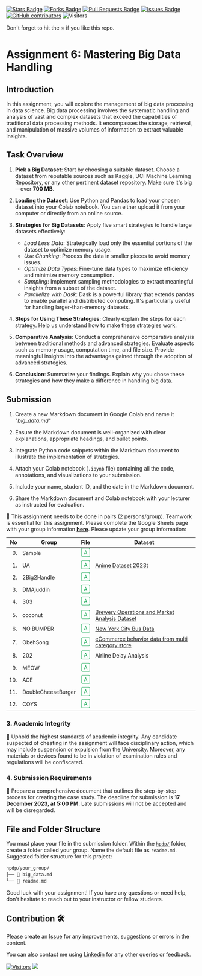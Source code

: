 <a href="https://github.com/drshahizan/Python-big-data/stargazers"><img src="https://img.shields.io/github/stars/drshahizan/Python-big-data" alt="Stars Badge"/></a>
<a href="https://github.com/drshahizan/Python-big-data/network/members"><img src="https://img.shields.io/github/forks/drshahizan/Python-big-data" alt="Forks Badge"/></a>
<a href="https://github.com/drshahizan/Python-big-data/pulls"><img src="https://img.shields.io/github/issues-pr/drshahizan/Python-big-data" alt="Pull Requests Badge"/></a>
<a href="https://github.com/drshahizan/Python-big-data/issues"><img src="https://img.shields.io/github/issues/drshahizan/Python-big-data" alt="Issues Badge"/></a>
<a href="https://github.com/drshahizan/Python-big-data/graphs/contributors"><img alt="GitHub contributors" src="https://img.shields.io/github/contributors/drshahizan/Python-big-data?color=2b9348"></a>
![Visitors](https://api.visitorbadge.io/api/visitors?path=https%3A%2F%2Fgithub.com%2Fdrshahizan%2FPython-big-data&labelColor=%23d9e3f0&countColor=%23697689&style=flat)

Don't forget to hit the :star: if you like this repo.

# Assignment 6: Mastering Big Data Handling

## Introduction
In this assignment, you will explore the management of big data processing in data science. Big data processing involves the systematic handling and analysis of vast and complex datasets that exceed the capabilities of traditional data processing methods. It encompasses the storage, retrieval, and manipulation of massive volumes of information to extract valuable insights.

## Task Overview
1. **Pick a Big Dataset**: Start by choosing a suitable dataset. Choose a dataset from reputable sources such as Kaggle, UCI Machine Learning Repository, or any other pertinent dataset repository. Make sure it's big—over **700 MB**.

2. **Loading the Dataset**: Use Python and Pandas to load your chosen dataset into your Colab notebook. You can either upload it from your computer or directly from an online source.

3. **Strategies for Big Datasets**: Apply five smart strategies to handle large datasets effectively:
   - *Load Less Data*: Strategically load only the essential portions of the dataset to optimize memory usage.
   - *Use Chunking*: Process the data in smaller pieces to avoid memory issues.
   - *Optimize Data Types*: Fine-tune data types to maximize efficiency and minimize memory consumption.
   - *Sampling*: Implement sampling methodologies to extract meaningful insights from a subset of the dataset.
   - *Parallelize with Dask*: Dask is a powerful library that extends pandas to enable parallel and distributed computing. It's particularly useful for handling larger-than-memory datasets.

4. **Steps for Using These Strategies**: Clearly explain the steps for each strategy. Help us understand how to make these strategies work.

5. **Comparative Analysis**: Conduct a comprehensive comparative analysis between traditional methods and advanced strategies. Evaluate aspects such as memory usage, computation time, and file size. Provide meaningful insights into the advantages gained through the adoption of advanced strategies.

6. **Conclusion**: Summarize your findings. Explain why you chose these strategies and how they make a difference in handling big data.

## Submission
1. Create a new Markdown document in Google Colab and name it "*big_data.md*"

2. Ensure the Markdown document is well-organized with clear explanations, appropriate headings, and bullet points.

3. Integrate Python code snippets within the Markdown document to illustrate the implementation of strategies.

4. Attach your Colab notebook (`.ipynb` file) containing all the code, annotations, and visualizations to your submission.

5. Include your name, student ID, and the date in the Markdown document.

6. Share the Markdown document and Colab notebook with your lecturer as instructed for evaluation.

🚀 This assignment needs to be done in pairs (2 persons/group). Teamwork is essential for this assignment. Please complete the Google Sheets page with your group information [**here**](https://docs.google.com/spreadsheets/d/1vLDgDAu2ai9rAOIKUfE1xUfTEvK2ikpXJ_1F-Xqtk_c/edit?pli=1#gid=846848469). Please update your group information:

| No | Group |  File | Dataset | 
| -----: |  ------ | :-----: |  ----- |  
| 0. | Sample  |  <a href="./sample/readme.md" ><img src="../../../images/answer.png" width="24px" height="24px" ></a> | 
| 1. | UA  |  <a href="./sample/readme.md" ><img src="../../../images/answer.png" width="24px" height="24px" ></a> | [Anime Dataset 2023t](https://www.kaggle.com/datasets/dbdmobile/myanimelist-dataset)|
| 2. | 2Big2Handle  |  <a href="./sample/readme.md" ><img src="../../../images/answer.png" width="24px" height="24px" ></a> | 
| 3. | DMAjuddin  |  <a href="./sample/readme.md" ><img src="../../../images/answer.png" width="24px" height="24px" ></a> | 
| 4. | 303  |  <a href="./sample/readme.md" ><img src="../../../images/answer.png" width="24px" height="24px" ></a> | 
| 5. | coconut  |  <a href="./sample/readme.md" ><img src="../../../images/answer.png" width="24px" height="24px" ></a> | [Brewery Operations and Market Analysis Dataset](https://www.kaggle.com/datasets/ankurnapa/brewery-operations-and-market-analysis-dataset)|
| 6. | NO BUMPER  |  <a href="./nobumper/readme.md" ><img src="../../../images/answer.png" width="24px" height="24px" ></a> | [New York City Bus Data](https://www.kaggle.com/datasets/stoney71/new-york-city-transport-statistics) |
| 7. | ObehSong  |  <a href="./sample/readme.md" ><img src="../../../images/answer.png" width="24px" height="24px" ></a> | [eCommerce behavior data from multi category store](https://www.kaggle.com/datasets/mkechinov/ecommerce-behavior-data-from-multi-category-store) |
| 8. | 202  |  <a href="./202/readme.md" ><img src="../../../images/answer.png" width="24px" height="24px" ></a> |  Airline Delay Analysis | 
| 9. | MEOW  |  <a href="./sample/readme.md" ><img src="../../../images/answer.png" width="24px" height="24px" ></a> | 
| 10. | ACE  |  <a href="./sample/readme.md" ><img src="../../../images/answer.png" width="24px" height="24px" ></a> | 
| 11. | DoubleCheeseBurger  |  <a href="./DoubleCheeseBurger/readme.md" ><img src="../../../images/answer.png" width="24px" height="24px" ></a> | 
| 12. | COYS  |  <a href="./COYS/readme.md" ><img src="../../../images/answer.png" width="24px" height="24px" ></a> | 


### 3. Academic Integrity
🚫 Uphold the highest standards of academic integrity. Any candidate suspected of cheating in the assignment will face disciplinary action, which may include suspension or expulsion from the University. Moreover, any materials or devices found to be in violation of examination rules and regulations will be confiscated.

### 4. Submission Requirements
📝 Prepare a comprehensive document that outlines the step-by-step process for creating the case study. 
The deadline for submission is **17 December 2023, at 5:00 PM**. Late submissions will not be accepted and will be disregarded.

## File and Folder Structure 

You must place your file in the submission folder. Within the [`hpdp/`](https://github.com/drshahizan/Python-big-data/edit/main/assignment/ass6/hpdp) folder, create a folder called your group. Name the default file as `readme.md`. Suggested folder structure for this project:

```html
hpdp/your_group/
├── 📄 big_data.md
└── 📄 readme.md

```

Good luck with your assignment! If you have any questions or need help, don't hesitate to reach out to your instructor or fellow students.


## Contribution 🛠️
Please create an [Issue](https://github.com/drshahizan/Python_EDA/issues) for any improvements, suggestions or errors in the content.

You can also contact me using [Linkedin](https://www.linkedin.com/in/drshahizan/) for any other queries or feedback.

[![Visitors](https://api.visitorbadge.io/api/visitors?path=https%3A%2F%2Fgithub.com%2Fdrshahizan&labelColor=%23697689&countColor=%23555555&style=plastic)](https://visitorbadge.io/status?path=https%3A%2F%2Fgithub.com%2Fdrshahizan)
![](https://hit.yhype.me/github/profile?user_id=81284918)


